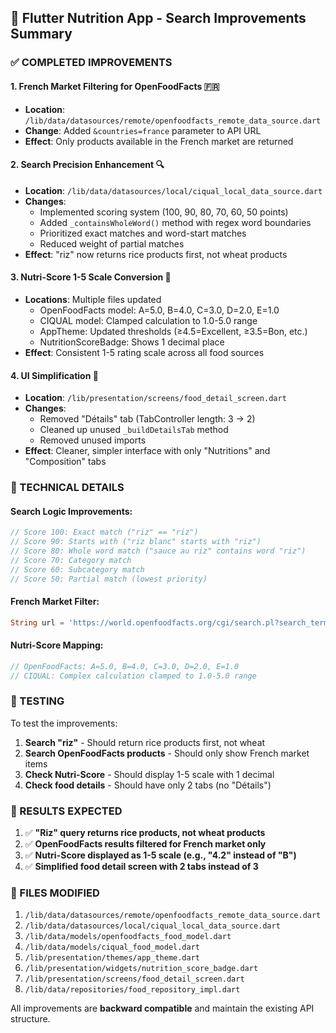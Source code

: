 ## 🎯 Flutter Nutrition App - Search Improvements Summary

### ✅ COMPLETED IMPROVEMENTS

#### 1. **French Market Filtering for OpenFoodFacts** 🇫🇷
- **Location**: `/lib/data/datasources/remote/openfoodfacts_remote_data_source.dart`
- **Change**: Added `&countries=france` parameter to API URL
- **Effect**: Only products available in the French market are returned

#### 2. **Search Precision Enhancement** 🔍
- **Location**: `/lib/data/datasources/local/ciqual_local_data_source.dart`
- **Changes**:
  - Implemented scoring system (100, 90, 80, 70, 60, 50 points)
  - Added `_containsWholeWord()` method with regex word boundaries
  - Prioritized exact matches and word-start matches
  - Reduced weight of partial matches
- **Effect**: "riz" now returns rice products first, not wheat products

#### 3. **Nutri-Score 1-5 Scale Conversion** 🔢
- **Locations**: Multiple files updated
  - OpenFoodFacts model: A=5.0, B=4.0, C=3.0, D=2.0, E=1.0
  - CIQUAL model: Clamped calculation to 1.0-5.0 range
  - AppTheme: Updated thresholds (≥4.5=Excellent, ≥3.5=Bon, etc.)
  - NutritionScoreBadge: Shows 1 decimal place
- **Effect**: Consistent 1-5 rating scale across all food sources

#### 4. **UI Simplification** 🎨
- **Location**: `/lib/presentation/screens/food_detail_screen.dart`
- **Changes**:
  - Removed "Détails" tab (TabController length: 3 → 2)
  - Cleaned up unused `_buildDetailsTab` method
  - Removed unused imports
- **Effect**: Cleaner, simpler interface with only "Nutritions" and "Composition" tabs

### 🔧 TECHNICAL DETAILS

#### Search Logic Improvements:
```dart
// Score 100: Exact match ("riz" == "riz")
// Score 90: Starts with ("riz blanc" starts with "riz")
// Score 80: Whole word match ("sauce au riz" contains word "riz")
// Score 70: Category match
// Score 60: Subcategory match
// Score 50: Partial match (lowest priority)
```

#### French Market Filter:
```dart
String url = 'https://world.openfoodfacts.org/cgi/search.pl?search_terms=${query}&json=1&page_size=50&countries=france';
```

#### Nutri-Score Mapping:
```dart
// OpenFoodFacts: A=5.0, B=4.0, C=3.0, D=2.0, E=1.0
// CIQUAL: Complex calculation clamped to 1.0-5.0 range
```

### 🧪 TESTING

To test the improvements:

1. **Search "riz"** - Should return rice products first, not wheat
2. **Search OpenFoodFacts products** - Should only show French market items
3. **Check Nutri-Score** - Should display 1-5 scale with 1 decimal
4. **Check food details** - Should have only 2 tabs (no "Détails")

### 🎯 RESULTS EXPECTED

1. ✅ **"Riz" query returns rice products, not wheat products**
2. ✅ **OpenFoodFacts results filtered for French market only**
3. ✅ **Nutri-Score displayed as 1-5 scale (e.g., "4.2" instead of "B")**
4. ✅ **Simplified food detail screen with 2 tabs instead of 3**

### 📱 FILES MODIFIED

1. `/lib/data/datasources/remote/openfoodfacts_remote_data_source.dart`
2. `/lib/data/datasources/local/ciqual_local_data_source.dart`
3. `/lib/data/models/openfoodfacts_food_model.dart`
4. `/lib/data/models/ciqual_food_model.dart`
5. `/lib/presentation/themes/app_theme.dart`
6. `/lib/presentation/widgets/nutrition_score_badge.dart`
7. `/lib/presentation/screens/food_detail_screen.dart`
8. `/lib/data/repositories/food_repository_impl.dart`

All improvements are **backward compatible** and maintain the existing API structure.
